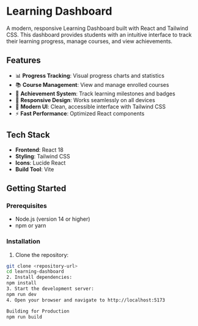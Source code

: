 # Learning Dashboard

A modern, responsive Learning Dashboard built with React and Tailwind CSS. This dashboard provides students with an intuitive interface to track their learning progress, manage courses, and view achievements.

## Features

- 📊 **Progress Tracking**: Visual progress charts and statistics
- 📚 **Course Management**: View and manage enrolled courses
- 🎯 **Achievement System**: Track learning milestones and badges
- 📱 **Responsive Design**: Works seamlessly on all devices
- 🎨 **Modern UI**: Clean, accessible interface with Tailwind CSS
- ⚡ **Fast Performance**: Optimized React components

## Tech Stack

- **Frontend**: React 18
- **Styling**: Tailwind CSS
- **Icons**: Lucide React
- **Build Tool**: Vite

## Getting Started

### Prerequisites

- Node.js (version 14 or higher)
- npm or yarn

### Installation

1. Clone the repository:
```bash
git clone <repository-url>
cd learning-dashboard
2. Install dependencies:
npm install
3. Start the development server:
npm run dev
4. Open your browser and navigate to http://localhost:5173

Building for Production
npm run build
